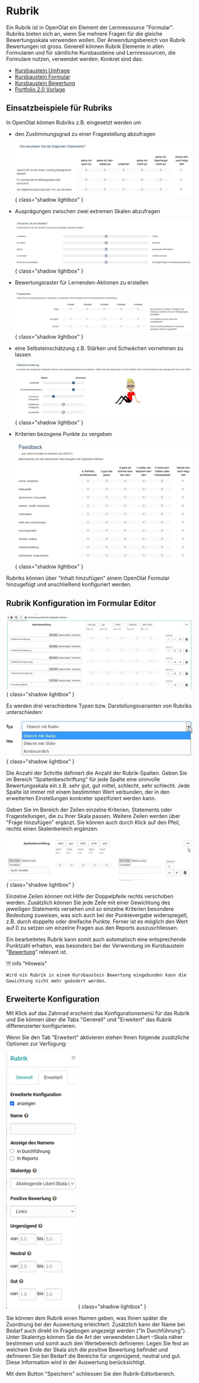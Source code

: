 # Rubrik

Ein Rubrik ist in OpenOlat ein Element der Lernressource "Formular". Rubriks bieten sich an, wenn Sie mehrere Fragen für die gleiche Bewertungsskala verwenden wollen. Der Anwendungsbereich von Rubrik Bewertungen ist gross. Generell können Rubrik Elemente in allen Formularen und für sämtliche Kursbausteine und Lernressourcen, die Formulare nutzen, verwendet werden. Konkret sind das:

* [Kursbaustein Umfrage](Forms_in_Questionnaires.de.md)
* [Kursbaustein Formular](Forms_in_Forms_Element.de.md)
* [Kursbaustein Bewertung](Forms_in_Rubric_Scoring.de.md)
* [Portfolio 2.0 Vorlage](Forms_in_the_ePortfolio_template.de.md)

## Einsatzbeispiele für Rubriks

In OpenOlat können Rubriks z.B. eingesetzt werden um

* den Zustimmungsgrad zu einer Fragestellung abzufragen

  ![Rubrik Beispiel Radiobutton1](assets/Rubrik_Beispiel1.jpg){ class="shadow lightbox" }

* Ausprägungen zwischen zwei extremen Skalen abzufragen

  ![Rubrik Beispiel Slider](assets/Rubrik_Beispiel2.jpg){ class="shadow lightbox" }

* Bewertungsraster für Lernenden-Aktionen zu erstellen

  ![Rubrik Beispiel Radiobutton2](assets/Rubrik_Beispiel3.jpg){ class="shadow lightbox" }

* eine Selbsteinschätzung z.B. Stärken und Schwächen vornehmen zu lassen

  ![Rubrik Beispiel Selbseinschätzung](assets/Rubrik_Beispiel4.jpg){ class="shadow lightbox" }

* Kriterien bezogene Punkte zu vergeben

  ![Rubrik Feedback](assets/rubrik_skalentexte.jpg){ class="shadow lightbox" }

Rubriks können über "Inhalt hinzufügen" einem OpenOlat Formular hinzugefügt und anschließend konfiguriert werden.

## Rubrik Konfiguration im Formular Editor

![Rubrik Editor](assets/formular_rubik17a.png){ class="shadow lightbox" }

Es werden drei verschiedene Typen bzw. Darstellungsvarianten von Rubriks unterschieden:

![Rubrik Varianten](assets/Rubrik_Typ.jpg){ class="shadow lightbox" }

Die Anzahl der Schritte definiert die Anzahl der Rubrik-Spalten. Geben Sie im Bereich "Spaltenbeschriftung" für jede Spalte eine sinnvolle Bewertungsskala ein z.B. sehr gut, gut mittel, schlecht, sehr schlecht. Jede Spalte ist immer mit einem bestimmten Wert verbunden, der in den erweiterten Einstellungen konkreter spezifiziert werden kann.

Geben Sie im Bereich der Zeilen einzelne Kriterien, Statements oder Fragestellungen, die zu Ihrer Skala passen. Weitere Zeilen werden über "Frage hinzufügen" ergänzt. Sie können auch durch Klick auf den Pfeil, rechts einen Skalenbereich ergänzen.  

![Rubrik Skalenbereich](assets/Rubrik_2_enden.jpg){ class="shadow lightbox" }

Einzelne Zeilen können mit Hilfe der Doppelpfeile rechts verschoben werden. Zusätzlich können Sie jede Zeile mit einer Gewichtung des jeweiligen Statements versehen und so einzelne Kriterien besondere Bedeutung zuweisen, was sich auch bei der Punktevergabe widerspiegelt, z.B. durch doppelte oder dreifache Punkte. Ferner ist es möglich den Wert auf 0 zu setzen um einzelne Fragen aus den Reports auszuschliessen.

Ein bearbeitetes Rubrik kann somit auch automatisch eine entsprechende Punktzahl erhalten, was besonders bei der Verwendung im Kursbaustein "[Bewertung](../learningresources/Assessment.de.md)" relevant ist.

!!! info "Hinweis"

    Wird ein Rubrik in einem Kursbaustein Bewertung eingebunden kann die Gewichtung nicht mehr geändert werden.

## Erweiterte Konfiguration

Mit Klick auf das Zahnrad erscheint das Konfigurationsmenü für das Rubrik und Sie können über die Tabs "Generell" und "Erweitert" das Rubrik differenzierter konfigurieren. 

Wenn Sie den Tab "Erweitert" aktivieren stehen Ihnen folgende zusätzliche Optionen zur Verfügung:

![Erweitertes Rubrik Einstellungen](assets/Rubric_erweitert.png){ class="shadow lightbox" }

Sie können dem Rubrik einen Namen geben, was Ihnen später die Zuordnung bei der Auswertung erleichtert. Zusätzlich kann der Name bei Bedarf auch direkt im Fragebogen angezeigt werden ("In Durchführung"). 
Unter Skalentyp können Sie die Art der verwendeten Likert –Skala näher bestimmen und somit auch den Wertebereich definieren: Legen Sie fest an welchem Ende der Skala sich die positive Bewertung befindet und definieren Sie bei Bedarf die Bereiche für ungenügend, neutral und gut. Diese Information wird in der Auswertung berücksichtigt.

Mit dem Button "Speichern" schliessen Sie den Rubrik-Editorbereich. 